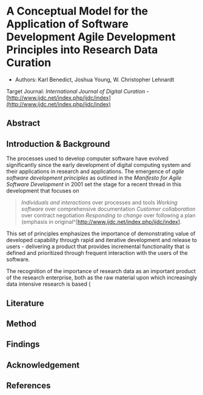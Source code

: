 # A Conceptual Model for the Application of Software Development Agile Development Principles into Research Data Curation

* Authors: Karl Benedict, Joshua Young, W. Christopher Lehnardt

Target Journal: *International Journal of Digital Curation* - [http://www.ijdc.net/index.php/ijdc/index](http://www.ijdc.net/index.php/ijdc/index)

## Abstract


## Introduction & Background

The processes used to develop computer software have evolved significantly since the early development of digital computing system and their applications in research and applications. The emergence of *agile software development principles* as outlined in the *Manifesto for Agile Software Development* in 2001 set the stage for a recent thread in this development that focuses on

> *Individuals and interactions* over processes and tools
> *Working software* over comprehensive documentation
> *Customer collaboration* over contract negotiation
> *Responding to change* over following a plan (emphasis in original^[http://www.ijdc.net/index.php/ijdc/index].

This set of principles emphasizes the importance of demonstrating value of developed capability through rapid and iterative development and release to users - delivering a product that provides incremental functionality that is defined and prioritized through frequent interaction with the users of the software. 

The recognition of the importance of research data as an important product of the research enterprise, both as the raw material upon which increasingly data intensive research is based (

## Literature


## Method


## Findings


## Acknowledgement


## References


